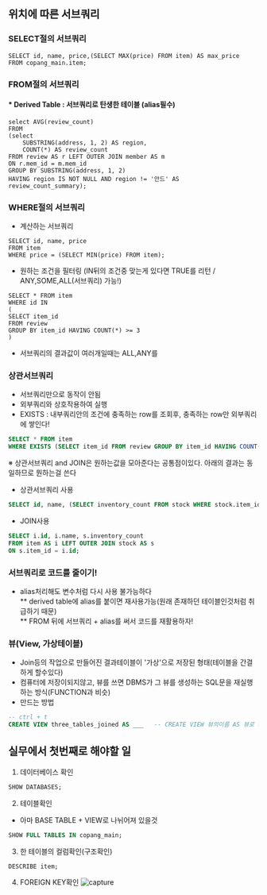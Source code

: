 ## 위치에 따른 서브쿼리
### SELECT절의 서브쿼리  
```MYSQL
SELECT id, name, price,(SELECT MAX(price) FROM item) AS max_price
FROM copang_main.item;
```

### FROM절의 서브쿼리
#### * Derived Table : 서브쿼리로 탄생한 테이블 (alias필수) </span>
```MYSQL
select AVG(review_count)
FROM
(select
    SUBSTRING(address, 1, 2) AS region,
    COUNT(*) AS review_count
FROM review AS r LEFT OUTER JOIN member AS m
ON r.mem_id = m.mem_id
GROUP BY SUBSTRING(address, 1, 2)
HAVING region IS NOT NULL AND region != '안드' AS review_count_summary);
```

### WHERE절의 서브쿼리
* 계산하는 서브쿼리
```MYSQL
SELECT id, name, price
FROM item
WHERE price = (SELECT MIN(price) FROM item);  
```
* 원하는 조건을 필터링 (IN뒤의 조건중 맞는게 있다면 TRUE를 리턴 / ANY,SOME,ALL(서브쿼리) 가능!)
```MYSQL
SELECT * FROM item
WHERE id IN
(
SELECT item_id
FROM review
GROUP BY item_id HAVING COUNT(*) >= 3
)
```
* 서브쿼리의 결과값이 여러개일때는 ALL,ANY를 


### 상관서브쿼리 
* 서브쿼리만으로 동작이 안됨
* 외부쿼리와 상호작용하여 실행
* EXISTS : 내부쿼리안의 조건에 충족하는 row를 조회후, 충족하는 row만 외부쿼리에 쌓인다!
```sql
SELECT * FROM item
WHERE EXISTS (SELECT item_id FROM review GROUP BY item_id HAVING COUNT(*) >= 3);
```
※ 상관서브쿼리 and JOIN은 원하는값을 모아준다는 공통점이있다.  아래의 결과는 동일하므로 뭔하는걸 쓴다
* 상관서브쿼리 사용
```sql
SELECT id, name, (SELECT inventory_count FROM stock WHERE stock.item_id = item.id) FROM item;
```
* JOIN사용
```sql
SELECT i.id, i.name, s.inventory_count
FROM item AS i LEFT OUTER JOIN stock AS s
ON s.item_id = i.id;
```

### 서브쿼리로 코드를 줄이기!
- alias처리해도 변수처럼 다시 사용 불가능하다  
** derived table에 alias를 붙이면 재사용가능(원래 존재하던 테이블인것처럼 취급하기 때문)  
** FROM 뒤에 서브쿼리 + alias를 써서 코드를 재활용하자!   

### 뷰(View, 가상테이블)
* Join등의 작업으로 만들어진 결과테이블이 '가상'으로 저장된 형태(테이블을 간결하게 할수있다)
* 컴퓨터에 저장이되지않고, 뷰를 쓰면 DBMS가 그 뷰를 생성하는 SQL문을 재실행하는 방식(FUNCTION과 비슷)
* 만드는 방법
```sql
-- ctrl + t
CREATE VIEW three_tables_joined AS ___   -- CREATE VIEW 뷰의이름 AS 뷰로 지정할 코드
```

## 실무에서 첫번째로 해야할 일
1. 데이터베이스 확인
```sql
SHOW DATABASES;
```
2. 테이블확인
* 아마 BASE TABLE + VIEW로 나뉘어져 있을것
```sql
SHOW FULL TABLES IN copang_main;
```
3. 한 테이블의 컬럼확인(구조확인)
```sql
DESCRIBE item;
```
4. FOREIGN KEY확인 
![capture](https://github.com/lee-bomi/git-practice-with-CIT/blob/master/foreignkey.JPG)

```
